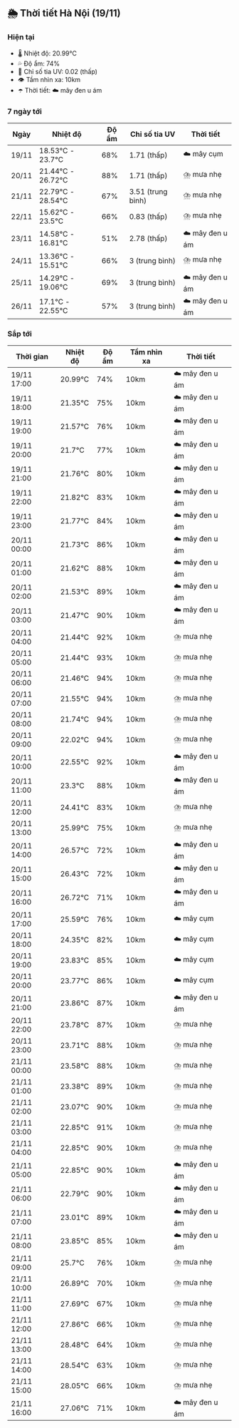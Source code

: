 ## 🌦️ Thời tiết Hà Nội (19/11)

### Hiện tại

- 🌡️ Nhiệt độ: 20.99℃
- 💦 Độ ẩm: 74%
- 🌟 Chỉ số tia UV: 0.02 (thấp)
- 👁️ Tầm nhìn xa: 10km
- ☂️ Thời tiết: ☁️ mây đen u ám

### 7 ngày tới

| Ngày | Nhiệt độ | Độ ẩm | Chỉ số tia UV | Thời tiết |
| --- | --- | --- | --- | --- |
| 19/11 | 18.53℃ - 23.7℃ | 68% | 1.71 (thấp) | ☁️ mây cụm |
| 20/11 | 21.44℃ - 26.72℃ | 88% | 1.71 (thấp) | ⛈️ mưa nhẹ |
| 21/11 | 22.79℃ - 28.54℃ | 67% | 3.51 (trung bình) | ⛈️ mưa nhẹ |
| 22/11 | 15.62℃ - 23.5℃ | 66% | 0.83 (thấp) | ⛈️ mưa nhẹ |
| 23/11 | 14.58℃ - 16.81℃ | 51% | 2.78 (thấp) | ☁️ mây đen u ám |
| 24/11 | 13.36℃ - 15.51℃ | 66% | 3 (trung bình) | ⛈️ mưa nhẹ |
| 25/11 | 14.29℃ - 19.06℃ | 69% | 3 (trung bình) | ☁️ mây đen u ám |
| 26/11 | 17.1℃ - 22.55℃ | 57% | 3 (trung bình) | ☁️ mây đen u ám |

### Sắp tới

| Thời gian | Nhiệt độ | Độ ẩm | Tầm nhìn xa | Thời tiết |
| --- | --- | --- | --- | --- |
| 19/11 17:00 | 20.99℃ | 74% | 10km | ☁️ mây đen u ám |
| 19/11 18:00 | 21.35℃ | 75% | 10km | ☁️ mây đen u ám |
| 19/11 19:00 | 21.57℃ | 76% | 10km | ☁️ mây đen u ám |
| 19/11 20:00 | 21.7℃ | 77% | 10km | ☁️ mây đen u ám |
| 19/11 21:00 | 21.76℃ | 80% | 10km | ☁️ mây đen u ám |
| 19/11 22:00 | 21.82℃ | 83% | 10km | ☁️ mây đen u ám |
| 19/11 23:00 | 21.77℃ | 84% | 10km | ☁️ mây đen u ám |
| 20/11 00:00 | 21.73℃ | 86% | 10km | ☁️ mây đen u ám |
| 20/11 01:00 | 21.62℃ | 88% | 10km | ☁️ mây đen u ám |
| 20/11 02:00 | 21.53℃ | 89% | 10km | ☁️ mây đen u ám |
| 20/11 03:00 | 21.47℃ | 90% | 10km | ☁️ mây đen u ám |
| 20/11 04:00 | 21.44℃ | 92% | 10km | ⛈️ mưa nhẹ |
| 20/11 05:00 | 21.44℃ | 93% | 10km | ⛈️ mưa nhẹ |
| 20/11 06:00 | 21.46℃ | 94% | 10km | ⛈️ mưa nhẹ |
| 20/11 07:00 | 21.55℃ | 94% | 10km | ⛈️ mưa nhẹ |
| 20/11 08:00 | 21.74℃ | 94% | 10km | ⛈️ mưa nhẹ |
| 20/11 09:00 | 22.02℃ | 94% | 10km | ⛈️ mưa nhẹ |
| 20/11 10:00 | 22.55℃ | 92% | 10km | ☁️ mây đen u ám |
| 20/11 11:00 | 23.3℃ | 88% | 10km | ☁️ mây đen u ám |
| 20/11 12:00 | 24.41℃ | 83% | 10km | ⛈️ mưa nhẹ |
| 20/11 13:00 | 25.99℃ | 75% | 10km | ⛈️ mưa nhẹ |
| 20/11 14:00 | 26.57℃ | 72% | 10km | ☁️ mây đen u ám |
| 20/11 15:00 | 26.43℃ | 72% | 10km | ☁️ mây đen u ám |
| 20/11 16:00 | 26.72℃ | 71% | 10km | ☁️ mây đen u ám |
| 20/11 17:00 | 25.59℃ | 76% | 10km | ☁️ mây cụm |
| 20/11 18:00 | 24.35℃ | 82% | 10km | ☁️ mây cụm |
| 20/11 19:00 | 23.83℃ | 85% | 10km | ☁️ mây cụm |
| 20/11 20:00 | 23.77℃ | 86% | 10km | ☁️ mây cụm |
| 20/11 21:00 | 23.86℃ | 87% | 10km | ☁️ mây đen u ám |
| 20/11 22:00 | 23.78℃ | 87% | 10km | ⛈️ mưa nhẹ |
| 20/11 23:00 | 23.71℃ | 88% | 10km | ⛈️ mưa nhẹ |
| 21/11 00:00 | 23.58℃ | 88% | 10km | ⛈️ mưa nhẹ |
| 21/11 01:00 | 23.38℃ | 89% | 10km | ⛈️ mưa nhẹ |
| 21/11 02:00 | 23.07℃ | 90% | 10km | ⛈️ mưa nhẹ |
| 21/11 03:00 | 22.85℃ | 91% | 10km | ⛈️ mưa nhẹ |
| 21/11 04:00 | 22.85℃ | 90% | 10km | ⛈️ mưa nhẹ |
| 21/11 05:00 | 22.85℃ | 90% | 10km | ☁️ mây đen u ám |
| 21/11 06:00 | 22.79℃ | 90% | 10km | ☁️ mây đen u ám |
| 21/11 07:00 | 23.01℃ | 89% | 10km | ☁️ mây đen u ám |
| 21/11 08:00 | 23.85℃ | 85% | 10km | ☁️ mây đen u ám |
| 21/11 09:00 | 25.7℃ | 76% | 10km | ⛈️ mưa nhẹ |
| 21/11 10:00 | 26.89℃ | 70% | 10km | ⛈️ mưa nhẹ |
| 21/11 11:00 | 27.69℃ | 67% | 10km | ⛈️ mưa nhẹ |
| 21/11 12:00 | 27.86℃ | 66% | 10km | ⛈️ mưa nhẹ |
| 21/11 13:00 | 28.48℃ | 64% | 10km | ⛈️ mưa nhẹ |
| 21/11 14:00 | 28.54℃ | 63% | 10km | ⛈️ mưa nhẹ |
| 21/11 15:00 | 28.05℃ | 66% | 10km | ⛈️ mưa nhẹ |
| 21/11 16:00 | 27.06℃ | 71% | 10km | ☁️ mây đen u ám |
